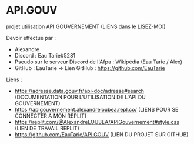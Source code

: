 # API.GOUV
projet utilisation API GOUVERNEMENT (LIENS dans le LISEZ-MOI)

Devoir effectué par :
-  Alexandre
-  Discord : Eau Tarie#5281
-  Pseudo sur le serveur Discord de l'Afpa : Wikipédia (Eau Tarie / Alex)
- GitHub : EauTarie
    -> Lien GitHub : https://github.com/EauTarie

Liens :
- https://adresse.data.gouv.fr/api-doc/adresse#search (DOCUMENTATION POUR L'UTILISATION DE L'API DU GOUVERNEMENT)
- https://apigouvernement.alexandreloubea.repl.co/ (LIENS POUR SE CONNECTER A MON REPLIT)
- https://replit.com/@AlexandreLOUBEA/APIGouvernement#style.css (LIEN DE TRAVAIL REPLIT)
- https://github.com/EauTarie/API.GOUV (LIEN DU PROJET SUR GITHUB)